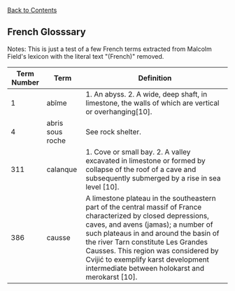 [Back to Contents](README.md)

## French Glosssary

Notes: This is just a test of a few French terms extracted from Malcolm Field's
lexicon with the literal text "(French)" removed.

| Term Number | Term | Definition |
| ----------- | ---- | ---------- |
| 1   | abîme | 1. An abyss.  2. A wide, deep shaft, in limestone, the walls of which are vertical or overhanging[10]. |
| 4   | abris sous roche | See rock shelter. |
| 311 | calanque | 1. Cove or small bay.  2. A valley excavated in limestone or formed by collapse of the roof of a cave and subsequently submerged by a rise in sea level [10]. |
| 386 | causse | A limestone plateau in the southeastern part of the central massif of France characterized by closed depressions, caves, and avens (jamas); a number of such plateaus in and around the basin of the river Tarn constitute Les Grandes Causses.  This region was considered by Cvijić to exemplify karst development intermediate between holokarst and merokarst [10]. |

